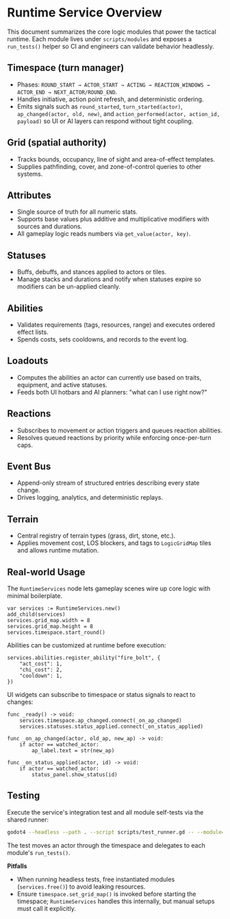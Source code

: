 # Runtime Service Overview

This document summarizes the core logic modules that power the tactical runtime. Each module lives under `scripts/modules` and exposes a `run_tests()` helper so CI and engineers can validate behavior headlessly.

## Timespace (turn manager)
- Phases: `ROUND_START → ACTOR_START → ACTING → REACTION_WINDOWS → ACTOR_END → NEXT_ACTOR/ROUND_END`.
- Handles initiative, action point refresh, and deterministic ordering.
- Emits signals such as `round_started`, `turn_started(actor)`, `ap_changed(actor, old, new)`, and `action_performed(actor, action_id, payload)` so UI or AI layers can respond without tight coupling.

## Grid (spatial authority)
- Tracks bounds, occupancy, line of sight and area-of-effect templates.
- Supplies pathfinding, cover, and zone-of-control queries to other systems.

## Attributes
- Single source of truth for all numeric stats.
- Supports base values plus additive and multiplicative modifiers with sources and durations.
- All gameplay logic reads numbers via `get_value(actor, key)`.

## Statuses
- Buffs, debuffs, and stances applied to actors or tiles.
- Manage stacks and durations and notify when statuses expire so modifiers can be un-applied cleanly.

## Abilities
- Validates requirements (tags, resources, range) and executes ordered effect lists.
- Spends costs, sets cooldowns, and records to the event log.

## Loadouts
- Computes the abilities an actor can currently use based on traits, equipment, and active statuses.
- Feeds both UI hotbars and AI planners: "what can I use right now?"

## Reactions
- Subscribes to movement or action triggers and queues reaction abilities.
- Resolves queued reactions by priority while enforcing once-per-turn caps.

## Event Bus
- Append-only stream of structured entries describing every state change.
- Drives logging, analytics, and deterministic replays.

## Terrain
- Central registry of terrain types (grass, dirt, stone, etc.).
- Applies movement cost, LOS blockers, and tags to `LogicGridMap` tiles and allows runtime mutation.

## Real-world Usage

The `RuntimeServices` node lets gameplay scenes wire up core logic with minimal boilerplate.

```gdscript
var services := RuntimeServices.new()
add_child(services)
services.grid_map.width = 8
services.grid_map.height = 8
services.timespace.start_round()
```

Abilities can be customized at runtime before execution:

```gdscript
services.abilities.register_ability("fire_bolt", {
    "act_cost": 1,
    "chi_cost": 2,
    "cooldown": 1,
})
```

UI widgets can subscribe to timespace or status signals to react to changes:

```gdscript
func _ready() -> void:
    services.timespace.ap_changed.connect(_on_ap_changed)
    services.statuses.status_applied.connect(_on_status_applied)

func _on_ap_changed(actor, old_ap, new_ap) -> void:
    if actor == watched_actor:
        ap_label.text = str(new_ap)

func _on_status_applied(actor, id) -> void:
    if actor == watched_actor:
        status_panel.show_status(id)
```

## Testing

Execute the service's integration test and all module self-tests via the shared runner:

```bash
godot4 --headless --path . --script scripts/test_runner.gd -- --module=runtime_services
```

The test moves an actor through the timespace and delegates to each module's `run_tests()`.

**Pitfalls**

- When running headless tests, free instantiated modules (`services.free()`) to avoid leaking resources.
- Ensure `timespace.set_grid_map()` is invoked before starting the timespace; `RuntimeServices` handles this internally, but manual setups must call it explicitly.
